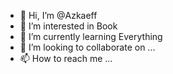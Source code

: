 - 👋 Hi, I’m @Azkaeff
- 👀 I’m interested in Book
- 🌱 I’m currently learning Everything
- 💞️ I’m looking to collaborate on ...
- 📫 How to reach me ...

<!---
Azkaeff/Azkaeff is a ✨ special ✨ repository because its `README.md` (this file) appears on your GitHub profile.
You can click the Preview link to take a look at your changes.
--->
